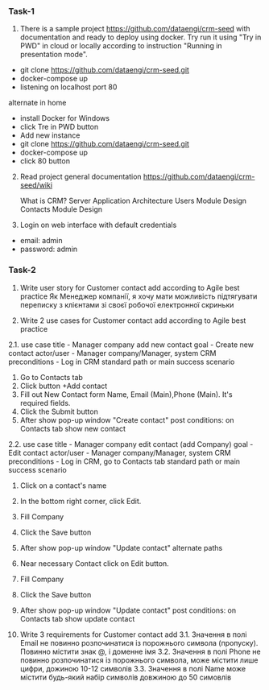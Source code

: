 ### Task-1

1. There is a sample project https://github.com/dataengi/crm-seed with documentation and ready to deploy using docker. Try
run it using "Try in PWD" in cloud or locally according to instruction "Running in presentation mode".

- git clone https://github.com/dataengi/crm-seed.git 
- docker-compose up
- listening on localhost port 80

alternate in home
- install Docker for Windows
- click Tre in PWD button
- Add new instance
- git clone https://github.com/dataengi/crm-seed.git
- docker-compose up
- click 80 button


2. Read project general documentation https://github.com/dataengi/crm-seed/wiki

    What is CRM?
    Server Application Architecture
    Users Module Design
    Contacts Module Design


3. Login on web interface with default credentials

- email: admin
- password: admin


### Task-2

1. Write user story for Customer contact add according to Agile best practice 
	Як Менеджер компанії, я хочу мати можливість підтягувати переписку з клієнтами зі своєї робочої електронної скриньки

2. Write 2 use cases for Customer contact add according to Agile best practice

2.1. 
	use case title - Manager company add new contact
	goal - Create new contact
	actor/user - Manager company/Manager, system CRM
	preconditions - Log in CRM
standard path or main success scenario 
1. Go to Contacts tab
2. Click button +Add contact
3. Fill out New Contact form Name, Email (Main),Phone (Main). It's required fields. 
4. Click the Submit button
5. After show pop-up window "Create contact"
post conditions: on Contacts tab show new contact 

2.2.
use case title -  Manager company edit contact (add Company)
goal - Edit contact
actor/user - Manager company/Manager, system CRM
preconditions - Log in CRM, go to Contacts tab
standard path or main success scenario 
1. Click on a contact's name
2. In the bottom right corner, click Edit.
3. Fill Company
4. Click the Save button
5. After show pop-up window "Update contact"
alternate paths
1. Near necessary Contact click on Edit button.
2. Fill Company
3. Click the Save button
4. After show pop-up window "Update contact"
post conditions: on Contacts tab show update contact

3. Write 3 requirements for Customer contact add
3.1. Значення в полі Email не повинно розпочинатися із порожнього символа (пропуску). Повинно містити знак @, і доменне імя
3.2. Значення в полі Phone не повинно розпочинатися із порожнього символа, може містити лише цифри, дожиною 10-12 символів
3.3. Значення в полі Name може містити будь-який набір символів довжиною до 50 симовлів
